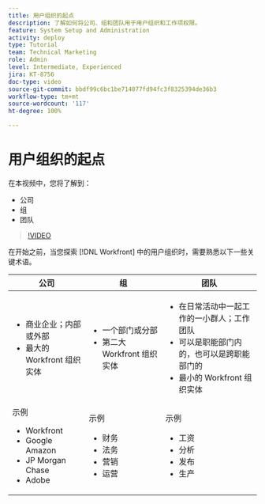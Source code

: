 ```yaml
---
title: 用户组织的起点
description: 了解如何将公司、组和团队用于用户组织和工作项权限。
feature: System Setup and Administration
activity: deploy
type: Tutorial
team: Technical Marketing
role: Admin
level: Intermediate, Experienced
jira: KT-8756
doc-type: video
source-git-commit: bbdf99c6bc1be714077fd94fc3f8325394de36b3
workflow-type: tm+mt
source-wordcount: '117'
ht-degree: 100%

---
```


# 用户组织的起点

在本视频中，您将了解到：

* 公司
* 组
* 团队

>[!VIDEO](https://video.tv.adobe.com/v/335068/?quality=12&learn=on&enablevpops=1)

在开始之前，当您探索 [!DNL Workfront] 中的用户组织时，需要熟悉以下一些关键术语。

| 公司 | 组 | 团队 |
| --- | --- | --- |
| <ul><li>商业企业；内部或外部</li><li>最大的 Workfront 组织实体</li></ul> | <ul><li>一个部门或分部</li><li>第二大 Workfront 组织实体</li></ul> | <ul><li>在日常活动中一起工作的一小群人；工作团队</li><li>可以是职能部门内的，也可以是跨职能部门的</li><li>最小的 Workfront 组织实体</li></ul> |
| 示例 <ul><li>Workfront</li><li>Google Amazon</li><li>JP Morgan Chase</li><li>Adobe</li></ul> | 示例 <ul><li>财务</li><li>法务</li><li>营销</li><li>运营</li></ul> | 示例 <ul><li>工资</li><li>分析</li><li>发布</li><li>生产</li></ul> |



